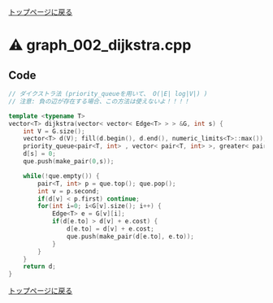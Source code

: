 <!-- mathjax config similar to math.stackexchange -->
<script type="text/javascript"
  src="http://cdn.mathjax.org/mathjax/latest/MathJax.js?config=TeX-AMS-MML_HTMLorMML">
</script>
<script type="text/x-mathjax-config">
  MathJax.Hub.Config({
    TeX: { equationNumbers: { autoNumber: "AMS" }},
    tex2jax: {
      inlineMath: [ ['$','$'] ],
      processEscapes: true
    },
    "HTML-CSS": { matchFontHeight: false },
    displayAlign: "left",
    displayIndent: "2em"
  });
</script>

<script type="text/javascript" src="https://cdnjs.cloudflare.com/ajax/libs/jquery/3.4.1/jquery.min.js"></script>
<link rel="stylesheet" href="../css/copy-button.css" />
<script type="text/javascript" src="../js/balloons.js"></script>
<script type="text/javascript" src="../js/copy-button.js"></script>



[トップページに戻る](../index.html)

# :warning: graph\_002\_dijkstra.cpp

## Code

```cpp
// ダイクストラ法 (priority_queueを用いて、 O(|E| log|V|) )
// 注意: 負の辺が存在する場合、この方法は使えないよ！！！！

template <typename T>
vector<T> dijkstra(vector< vector< Edge<T> > > &G, int s) {
    int V = G.size();
    vector<T> d(V); fill(d.begin(), d.end(), numeric_limits<T>::max());
    priority_queue<pair<T, int> , vector< pair<T, int> >, greater< pair<T, int> > > que;
    d[s] = 0;
    que.push(make_pair(0,s));

    while(!que.empty()) {
        pair<T, int> p = que.top(); que.pop();
        int v = p.second;
        if(d[v] < p.first) continue;
        for(int i=0; i<G[v].size(); i++) {
            Edge<T> e = G[v][i];
            if(d[e.to] > d[v] + e.cost) {
                d[e.to] = d[v] + e.cost;
                que.push(make_pair(d[e.to], e.to));
            }
        }
    }
    return d;
}
```

[トップページに戻る](../index.html)
